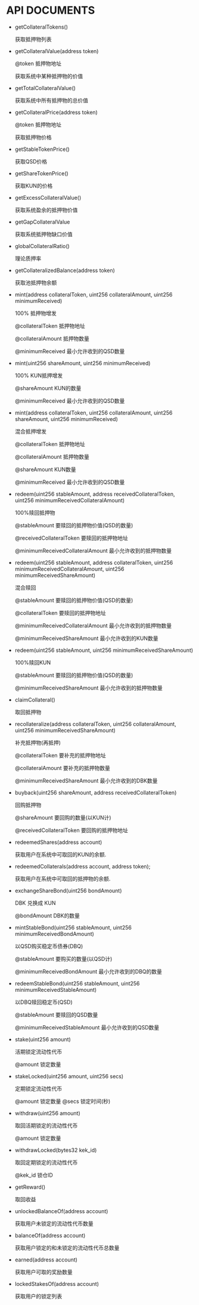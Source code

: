 # API DOCUMENTS

+ getCollateralTokens()

    获取抵押物列表

+ getCollateralValue(address token)

    @token 抵押物地址

    获取系统中某种抵押物的价值

+ getTotalCollateralValue()

    获取系统中所有抵押物的总价值

+ getCollateralPrice(address token)

    @token 抵押物地址

    获取抵押物价格

+ getStableTokenPrice()

    获取QSD价格

+ getShareTokenPrice()
    
    获取KUN的价格

+ getExcessCollateralValue()

    获取系统盈余的抵押物价值
    
+ getGapCollateralValue

    获取系统抵押物缺口价值

+ globalCollateralRatio()

    理论质押率
+ getCollateralizedBalance(address token)

    获取池抵押物余额
    
+ mint(address collateralToken, uint256 collateralAmount, uint256 minimumReceived)

    100% 抵押物增发
    
    @collateralToken           抵押物地址
    
    @collateralAmount          抵押物数量
    
    @minimumReceived           最小允许收到的QSD数量

+ mint(uint256 shareAmount, uint256 minimumReceived)

    100% KUN抵押增发
    
    @shareAmount     KUN的数量
    
    @minimumReceived 最小允许收到的QSD数量

+ mint(address collateralToken, uint256 collateralAmount, uint256 shareAmount, uint256 minimumReceived)
    
    混合抵押增发
    
    @collateralToken 抵押物地址
    
    @collateralAmount 抵押物数量
    
    @shareAmount KUN数量
    
    @minimumReceived 最小允许收到的QSD数量
    
   
 + redeem(uint256 stableAmount, address receivedCollateralToken, uint256 minimumReceivedCollateralAmount)
    
    100%赎回抵押物
    
    @stableAmount 要赎回的抵押物价值(QSD的数量)
    
    @receivedCollateralToken 要赎回的抵押物地址
    
    @minimumReceivedCollateralAmount 最小允许收到的抵押物数量
    
    
 + redeem(uint256 stableAmount, address collateralToken, uint256 minimumReceivedCollateralAmount, uint256 minimumReceivedShareAmount)

    混合赎回
    
    @stableAmount 要赎回的抵押物价值(QSD的数量)
    
    @collateralToken 要赎回的抵押物地址
    
    @minimumReceivedCollateralAmount 最小允许收到的抵押物数量
    
    @minimumReceivedShareAmount 最小允许收到的KUN数量
    
 + redeem(uint256 stableAmount, uint256 minimumReceivedShareAmount)

    100%赎回KUN
    
    @stableAmount 要赎回的抵押物价值(QSD的数量)
    
    @minimumReceivedShareAmount 最小允许收到的抵押物数量
    
 + claimCollateral()

    取回抵押物

 + recollateralize(address collateralToken, uint256 collateralAmount, uint256 minimumReceivedShareAmount)

    补充抵押物(再抵押)

    @collateralToken 要补充的抵押物地址
    
    @collateralAmount 要补充的抵押物数量
    
    @minimumReceivedShareAmount 最小允许收到的DBK数量
    
 + buyback(uint256 shareAmount, address receivedCollateralToken)
 
    回购抵押物
    
    @shareAmount 要回购的数量(以KUN计)
    
    @receivedCollateralToken 要回购的抵押物地址
    
 + redeemedShares(address account)

   获取用户在系统中可取回的KUN的余额.
   
 + redeemedCollaterals(address account, address token);
    
   获取用户在系统中可取回的抵押物的余额.


 + exchangeShareBond(uint256 bondAmount)

   DBK 兑换成 KUN
   
   @bondAmount DBK的数量
   
 + mintStableBond(uint256 stableAmount, uint256 minimumReceivedBondAmount)

   以QSD购买稳定币债券(DBQ)
   
   @stableAmount 要购买的数量(以QSD计)
   
   @minimumReceivedBondAmount 最小允许收到的DBQ的数量
   
 + redeemStableBond(uint256 stableAmount, uint256 minimumReceivedStableAmount)

   以DBQ赎回稳定币(QSD)
   
   @stableAmount 要赎回的QSD数量
   
   @minimumReceivedStableAmount 最小允许收到的QSD数量


+ stake(uint256 amount)
    
  活期锁定流动性代币
  
  @amount 锁定数量
  
+ stakeLocked(uint256 amount, uint256 secs)

  定期锁定流动性代币
  
  @amount 锁定数量
  @secs 锁定时间(秒)
  
 + withdraw(uint256 amount)
    
    取回活期锁定的流动性代币
  
    @amount 锁定数量
  
  + withdrawLocked(bytes32 kek_id)

    取回定期锁定的流动性代币
  
    @kek_id 锁仓ID
  
  + getReward()
  
    取回收益  
   
  + unlockedBalanceOf(address account)
    
    获取用户未锁定的流动性代币数量
    
  + balanceOf(address account)
    
    获取用户锁定的和未锁定的流动性代币总数量
    
  + earned(address account)
    
    获取用户可取的奖励数量
    
  + lockedStakesOf(address account)
  
    获取用户的锁定列表
